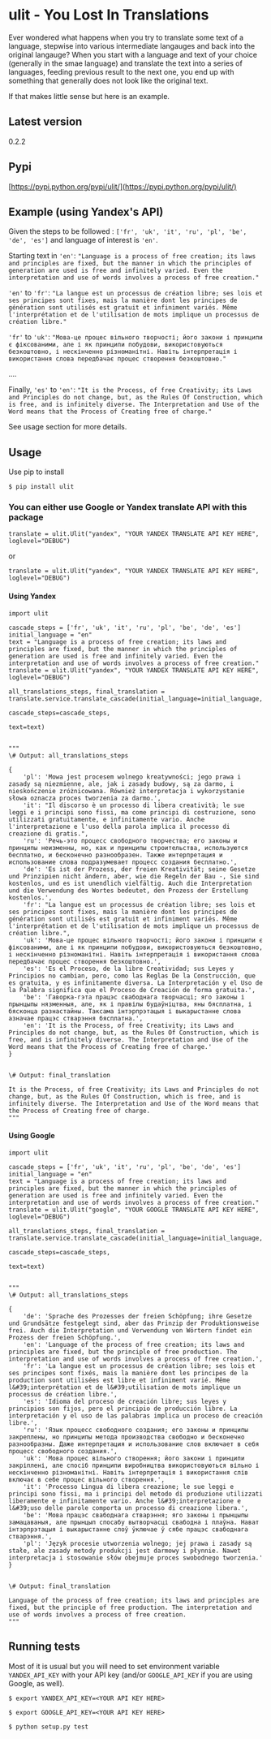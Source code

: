 # ulit - You Lost In Translations


Ever wondered what happens when you try to translate some text of a language, stepwise into various intermediate langauges and back into the original langauge? When you start with a language and text of your choice (generally in the smae language) and translate the text into a series of languages, feeding previous result to the next one, you end up with something that generally does not look like the original text.

If that makes little sense but here is an example.


## Latest version

0.2.2

## Pypi

[https://pypi.python.org/pypi/ulit/](https://pypi.python.org/pypi/ulit/)


## Example (using Yandex's API)

Given the steps to be followed : `['fr', 'uk', 'it', 'ru', 'pl', 'be', 'de', 'es']` and language of interest is `'en'`.

Starting text in `'en'`: `"Language is a process of free creation; its laws and principles are fixed, but the manner in which the principles of generation are used is free and infinitely varied. Even the interpretation and use of words involves a process of free creation."`

`'en'` to `'fr'`: `"La langue est un processus de création libre; ses lois et ses principes sont fixes, mais la manière dont les principes de génération sont utilisés est gratuit et infiniment variés. Même l'interprétation et de l'utilisation de mots implique un processus de création libre."`

`'fr'` to `'uk'`: `"Мова-це процес вільного творчості; його закони і принципи є фіксованими, але і як принципи побудови, використовуються безкоштовно, і нескінченно різноманітні. Навіть інтерпретація і використання слова передбачає процес створення безкоштовно."`

....

Finally, `'es'` to `'en'`: `"It is the Process, of free Creativity; its Laws and Principles do not change, but, as the Rules Of Construction, which is free, and is infinitely diverse. The Interpretation and Use of the Word means that the Process of Creating free of charge."`

See usage section for more details.


## Usage

Use pip to install 

```
$ pip install ulit

```

### You can either use Google or Yandex translate API with this package

```
translate = ulit.Ulit("yandex", "YOUR YANDEX TRANSLATE API KEY HERE", loglevel="DEBUG")
```
or 

```
translate = ulit.Ulit("yandex", "YOUR YANDEX TRANSLATE API KEY HERE", loglevel="DEBUG")
```

#### Using Yandex

```
import ulit

cascade_steps = ['fr', 'uk', 'it', 'ru', 'pl', 'be', 'de', 'es']
initial_language = "en"
text = "Language is a process of free creation; its laws and principles are fixed, but the manner in which the principles of generation are used is free and infinitely varied. Even the interpretation and use of words involves a process of free creation."
translate = ulit.Ulit("yandex", "YOUR YANDEX TRANSLATE API KEY HERE", loglevel="DEBUG")

all_translations_steps, final_translation = translate.service.translate_cascade(initial_language=initial_language,
											                                     cascade_steps=cascade_steps,
    										                                     text=text)
    										                                     

"""
\# Output: all_translations_steps

{
    'pl': 'Mowa jest procesem wolnego kreatywności; jego prawa i zasady są niezmienne, ale, jak i zasady budowy, są za darmo, i nieskończenie zróżnicowana. Również interpretacja i wykorzystanie słowa oznacza proces tworzenia za darmo.',
    'it': "Il discorso è un processo di libera creatività; le sue leggi e i principi sono fissi, ma come principi di costruzione, sono utilizzati gratuitamente, e infinitamente vario. Anche l'interpretazione e l'uso della parola implica il processo di creazione di gratis.",
    'ru': 'Речь-это процесс свободного творчества; его законы и принципы неизменны, но, как и принципы строительства, используются бесплатно, и бесконечно разнообразен. Также интерпретация и использование слова подразумевает процесс создания бесплатно.',
    'de': 'Es ist der Prozess, der freien Kreativität; seine Gesetze und Prinzipien nicht ändern, aber, wie die Regeln der Bau -, Sie sind kostenlos, und es ist unendlich vielfältig. Auch die Interpretation und die Verwendung des Wortes bedeutet, den Prozess der Erstellung kostenlos.',
    'fr': "La langue est un processus de création libre; ses lois et ses principes sont fixes, mais la manière dont les principes de génération sont utilisés est gratuit et infiniment variés. Même l'interprétation et de l'utilisation de mots implique un processus de création libre.",
    'uk': 'Мова-це процес вільного творчості; його закони і принципи є фіксованими, але і як принципи побудови, використовуються безкоштовно, і нескінченно різноманітні. Навіть інтерпретація і використання слова передбачає процес створення безкоштовно.',
    'es': 'Es el Proceso, de la libre Creatividad; sus Leyes y Principios no cambian, pero, como las Reglas De la Construcción, que es gratuita, y es infinitamente diversa. La Interpretación y el Uso de la Palabra significa que el Proceso de Creación de forma gratuita.',
    'be': 'Гаворка-гэта працэс свабоднага творчасці; яго законы і прынцыпы нязменныя, але, як і правілы будаўніцтва, яны бясплатна, і бясконца разнастайны. Таксама інтэрпрэтацыя і выкарыстанне слова азначае працэс стварэння бясплатна.',
    'en': 'It is the Process, of free Creativity; its Laws and Principles do not change, but, as the Rules Of Construction, which is free, and is infinitely diverse. The Interpretation and Use of the Word means that the Process of Creating free of charge.'
}


\# Output: final_translation

It is the Process, of free Creativity; its Laws and Principles do not change, but, as the Rules Of Construction, which is free, and is infinitely diverse. The Interpretation and Use of the Word means that the Process of Creating free of charge.
"""	                                            

```

#### Using Google

```
import ulit

cascade_steps = ['fr', 'uk', 'it', 'ru', 'pl', 'be', 'de', 'es']
initial_language = "en"
text = "Language is a process of free creation; its laws and principles are fixed, but the manner in which the principles of generation are used is free and infinitely varied. Even the interpretation and use of words involves a process of free creation."
translate = ulit.Ulit("google", "YOUR GOOGLE TRANSLATE API KEY HERE", loglevel="DEBUG")

all_translations_steps, final_translation = translate.service.translate_cascade(initial_language=initial_language,
											                                     cascade_steps=cascade_steps,
    										                                     text=text)
    										                                     

"""
\# Output: all_translations_steps

{
    'de': 'Sprache des Prozesses der freien Schöpfung; ihre Gesetze und Grundsätze festgelegt sind, aber das Prinzip der Produktionsweise frei. Auch die Interpretation und Verwendung von Wörtern findet ein Prozess der freien Schöpfung.',
    'en': 'Language of the process of free creation; its laws and principles are fixed, but the principle of free production. The interpretation and use of words involves a process of free creation.',
    'fr': 'La langue est un processus de création libre; ses lois et ses principes sont fixés, mais la manière dont les principes de la production sont utilisées est libre et infiniment varié. Même l&#39;interprétation et de l&#39;utilisation de mots implique un processus de création libre.',
    'es': 'Idioma del proceso de creación libre; sus leyes y principios son fijos, pero el principio de producción libre. La interpretación y el uso de las palabras implica un proceso de creación libre.',
    'ru': 'Язык процесс свободного создания; его законы и принципы закреплены, но принципы метода производства свободно и бесконечно разнообразны. Даже интерпретация и использование слов включает в себя процесс свободного создания.',
    'uk': 'Мова процес вільного створення; його закони і принципи закріплені, але спосіб принципи виробництва використовуються вільно і нескінченно різноманітні. Навіть інтерпретація і використання слів включає в себе процес вільного створення.',
    'it': 'Processo Lingua di libera creazione; le sue leggi e principi sono fissi, ma i principi del metodo di produzione utilizzati liberamente e infinitamente vario. Anche l&#39;interpretazione e l&#39;uso delle parole comporta un processo di creazione libera.',
    'be': 'Мова працэс свабоднага стварэння; яго законы і прынцыпы замацаваныя, але прынцып спосабу вытворчасці свабодна і плаўна. Нават інтэрпрэтацыя і выкарыстанне слоў ўключае ў сябе працэс свабоднага стварэння.',
    'pl': 'Język procesie utworzenia wolnego; jej prawa i zasady są stałe, ale zasady metody produkcji jest darmowy i płynnie. Nawet interpretacja i stosowanie słów obejmuje proces swobodnego tworzenia.'
}


\# Output: final_translation

Language of the process of free creation; its laws and principles are fixed, but the principle of free production. The interpretation and use of words involves a process of free creation.
"""	                                            

```


## Running tests

Most of it is usual but you will need to set environment variable `YANDEX_API_KEY` with your API key (and/or `GOOGLE_API_KEY` if you are using Google, as well).

```
$ export YANDEX_API_KEY=<YOUR API KEY HERE>

$ export GOOGLE_API_KEY=<YOUR API KEY HERE>

$ python setup.py test

```
